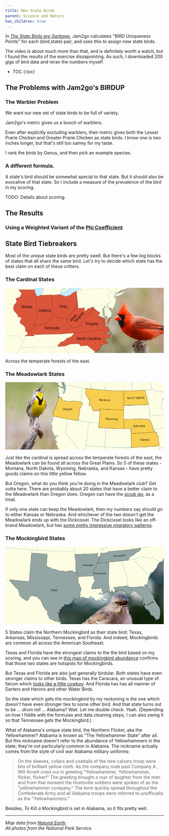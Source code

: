 ```yaml
---
title: New State Birds
parent: Science and Nature
has_children: true
---
```


In [*The State Birds are Garbage*](https://www.youtube.com/watch?v=JAZI5GcPm8c),
Jam2go calculates "BIRD Uniqueness Points" for each (bird,state) pair, 
and uses this to assign new state birds.

<!--<iframe width="560" height="315" maxwidth="100%" src="https://www.youtube-nocookie.com/embed/JAZI5GcPm8c" title="YouTube video player" frameborder="0" allow="accelerometer; autoplay; clipboard-write; encrypted-media; gyroscope; picture-in-picture" allowfullscreen></iframe>-->

The video is about much more than that, and is definitely worth a watch,
but I found the results of the exercise dissapointing. 
As such, I downloaded 200 gigs of bird data and reran the numbers myself.

- TOC
{:toc}

## The Problems with Jam2go's BIRDUP

### The Warbler Problem

We want our new set of state birds to be full of variety.

Jam2go's metric gives us a bunch of warblers.

Even after explicitly excluding warblers, 
their metric gives both the Lesser Prarie Chicken and Greater Prarie Chicken as state birds.
I know one is two inches longer, but that's still too samey for my taste.

I rank the birds by Genus, and then pick an example species.

<!--Species devisions are somewhat fuzzy, and sometimes based on where different subpopulations live.
This means if -->

### A different formula.

A state's bird should be somewhat special to that state.
But it should also be evocative of that state.
So I include a measure of the prevalence of the bird in my scoring.

TODO: Details about scoring.

## The Results

### Using a Weighted Variant of the [Phi Coefficient](https://en.wikipedia.org/wiki/Phi_coefficient)



## State Bird Tiebreakers

Most of the unique state birds are pretty swell.
But there's a few big blocks of states that all share the same bird.
Let's try to decide which state has the best claim on each of these critters.

### The Cardinal States

![A map of the states which have the Cardinal as their state bird.](birdup/statepic_cardinal_xsmall.png)

Across the temperate forests of the east.



### The Meadowlark States 

![A map of the states which have the Meadowlark as their state bird.](birdup/statepic_meadowlark_xsmall.png)

<!--https://ebird.org/science/status-and-trends/wesmea/abundance-map-weekly-->

Just like the cardinal is spread across the temperate forests of the east, the Meadowlark can be found all across the Great Plains. 
So 5 of these states - Montana, North Dakota, Wyoming, Nebraska, and Kansas  - have pretty goods claims on this little yellow fellow.

But Oregon, what do you think you're doing in the Meadowlark club? 
Get outta here. 
There are probably about 20 states that have a better claim to the Meadowlark than Oregon does.
Oregon can have the [scrub jay](https://en.wikipedia.org/wiki/California_scrub_jay), as a treat.

If only one state can keep the Meadowlark, then my numbers say should go to either Kansas or Nebraska. 
And whichever of the two doesn't get the Meadowlark ends up with the Dickcissel.
The Dickcissel looks like an off-brand Meadowlark, but has [some pretty impressive migratory patterns](https://ebird.org/science/status-and-trends/dickci/abundance-map-weekly).




### The Mockingbird States

![A map of the states which have the Mockingbird as their state bird.](birdup/statepic_mockingbird_xsmall.png)

5 States claim the Northern Mockingbird as their state bird:
Texas, Arkansas, Mississippi, Tennessee, and Florida.
And indeed, Mockingbirds are common all across the American Southeast.

Texas and Florida have the strongest claims to the the bird based on my scoring, 
and you can see in [this map of mockingbird abundance](https://ebird.org/science/status-and-trends/normoc/abundance-map-weekly) confirms that those two states are hotspots for Mockingbirds.

But Texas and Florida are also just generally birdular. 
Both states have even stronger claims to other birds.
Texas has the Caracara, an unusual type of falcon which [looks like a little cowboy](https://www.youtube.com/watch?v=hSsdzO9-HY8).
And Florida has has all manner of Darters and Herons and other Water Birds.

<!--https://ebird.org/science/status-and-trends/y00678/abundance-map-->

So the state which gets the mockingbird by my reckoning is the one which doesn't have even stronger ties to some other bird.
And that state turns out to be ... *drum roll* ... Alabama?
Wait. Let me double check. Yeah. 
(Depending on how I fiddle with the formulas and data cleaning steps, I can also swing it so that Tennessee gets the Mockingbird.)

What of Alabama's unique state bird, the Northern Flicker, aka the Yellowhammer?
Alabama is known as "The Yellowhammer State" after all.
But this nickname doesn't refer to the abundance of Yellowhammers in the state; they're not particularly common in Alabama.<!--https://ebird.org/science/status-and-trends/norfli/abundance-map-weekly-->
The nickname actually comes from the style of civil war Alabama military uniforms:

> On the sleeves, collars and coattails of the new calvary troop were bits of brilliant yellow cloth. As the company rode past Company A , Will Arnett cried out in greeting "Yellowhammer, Yellowhammer, flicker, flicker!" The greeting brought a roar of laughter from the men and from that moment the Huntsville soldiers were spoken of as the "yellowhammer company." The term quickly spread throughout the Confederate Army and all Alabama troops were referred to unofficially as the "Yellowhammers."

Besides, *To Kill a Mockingbird* is set in Alabama, so it fits pretty well.















<!--
| State | Bird | Common Name | Example Species | Common Name |
|---|---|---|---|---|
| US-AK | [Aethia](https://en.wikipedia.org/wiki/Aethia) | Auklet | [Aethia psittacula](https://en.wikipedia.org/wiki/Aethia_psittacula) |  |
| US-AL | [Mimus](https://en.wikipedia.org/wiki/Mimus) | Mockingbird | [Mimus polyglottos](https://en.wikipedia.org/wiki/Mimus_polyglottos) | Northern Mockingbird |
| US-AR | [Passerina](https://en.wikipedia.org/wiki/Passerina) | Bunting | [Passerina cyanea](https://en.wikipedia.org/wiki/Passerina_cyanea) | Indigo Bunting |
| US-AZ | [Auriparus](https://en.wikipedia.org/wiki/Auriparus) | Verdin | [Auriparus flaviceps](https://en.wikipedia.org/wiki/Auriparus_flaviceps) | Verdin |
| US-CA | [Chamaea](https://en.wikipedia.org/wiki/Chamaea) | Wrentit | [Chamaea fasciata](https://en.wikipedia.org/wiki/Chamaea_fasciata) | Wrentit |
| US-CO | [Pica](https://en.wikipedia.org/wiki/Pica_(genus)) | Magpie | [Pica hudsonia](https://en.wikipedia.org/wiki/Pica_hudsonia) | Black-billed Magpie |
| US-CT | [Baeolophus](https://en.wikipedia.org/wiki/Baeolophus) | Titmouse | [Baeolophus bicolor](https://en.wikipedia.org/wiki/Baeolophus_bicolor) | Tufted Titmouse |
| US-DC | [Chaetura](https://en.wikipedia.org/wiki/Chaetura) | Swift | [Chaetura pelagica](https://en.wikipedia.org/wiki/Chaetura_pelagica) | Chimney Swift |
| US-DE | [Leucophaeus](https://en.wikipedia.org/wiki/Leucophaeus) | Gull | [Leucophaeus atricilla](https://en.wikipedia.org/wiki/Leucophaeus_atricilla) | Laughing Gull |
| US-FL | [Anhinga](https://en.wikipedia.org/wiki/Anhinga) | Darter | [Anhinga anhinga](https://en.wikipedia.org/wiki/Anhinga_anhinga) | Anhinga |
| US-GA | [Toxostoma](https://en.wikipedia.org/wiki/Toxostoma) | Thrasher | [Toxostoma rufum](https://en.wikipedia.org/wiki/Toxostoma_rufum) | Brown Thrasher |
| US-HI | [Geopelia](https://en.wikipedia.org/wiki/Geopelia) |  | [Geopelia striata](https://en.wikipedia.org/wiki/Geopelia_striata) |  |
| US-IA | [Passer](https://en.wikipedia.org/wiki/Passer) | True Sparrow | [Passer montanus](https://en.wikipedia.org/wiki/Passer_montanus) | Eurasian Tree Sparrow |
| US-ID | [Oreoscoptes](https://en.wikipedia.org/wiki/Oreoscoptes) | Sage Thrasher | [Oreoscoptes montanus](https://en.wikipedia.org/wiki/Oreoscoptes_montanus) | Sage Thrasher |
| US-IL | [Centronyx](https://en.wikipedia.org/wiki/Centronyx) | Sparrow | [Centronyx henslowii](https://en.wikipedia.org/wiki/Centronyx_henslowii) | Henslow's Sparrow |
| US-IN | [Melanerpes](https://en.wikipedia.org/wiki/Melanerpes) | Woodpecker | [Melanerpes erythrocephalus](https://en.wikipedia.org/wiki/Melanerpes_erythrocephalus) | Red-headed Woodpecker |
| US-KS | [Spiza](https://en.wikipedia.org/wiki/Spiza) | Dickcissel | [Spiza americana](https://en.wikipedia.org/wiki/Spiza_americana) | Dickcissel |
| US-KY | [Cardinalis](https://en.wikipedia.org/wiki/Cardinalis) | Cardinal | [Cardinalis cardinalis](https://en.wikipedia.org/wiki/Cardinalis_cardinalis) | Northern Cardinal |
| US-LA | [Egretta](https://en.wikipedia.org/wiki/Egretta) | Egret | [Egretta thula](https://en.wikipedia.org/wiki/Egretta_thula) | Snowy Egret |
| US-MA | [Calonectris](https://en.wikipedia.org/wiki/Calonectris) | Shearwater | [Calonectris diomedea](https://en.wikipedia.org/wiki/Calonectris_diomedea) | Cory's Shearwater |
| US-MD | [Coragyps](https://en.wikipedia.org/wiki/Coragyps) | Black Vulture | [Coragyps atratus](https://en.wikipedia.org/wiki/Coragyps_atratus) | Black Vulture |
| US-ME | [Somateria](https://en.wikipedia.org/wiki/Somateria) | Eider | [Somateria mollissima](https://en.wikipedia.org/wiki/Somateria_mollissima) | Common Eider |
| US-MI | [Cygnus](https://en.wikipedia.org/wiki/Swan) | Swan | [Cygnus olor](https://en.wikipedia.org/wiki/Cygnus_olor) | Mute Swan |
| US-MN | [Aix](https://en.wikipedia.org/wiki/Aix_(bird)) | Wood Duck | [Aix sponsa](https://en.wikipedia.org/wiki/Aix_sponsa) | Wood Duck |
| US-MO | [Colinus](https://en.wikipedia.org/wiki/Colinus) | Bobwhite | [Colinus virginianus](https://en.wikipedia.org/wiki/Colinus_virginianus) | Northern Bobwhite |
| US-MS | [Thalasseus](https://en.wikipedia.org/wiki/Thalasseus) | Crested Tern | [Thalasseus maximus](https://en.wikipedia.org/wiki/Thalasseus_maximus) | Royal Tern |
| US-MT | [Nucifraga](https://en.wikipedia.org/wiki/Nucifraga) | Nutcracker | [Nucifraga columbiana](https://en.wikipedia.org/wiki/Nucifraga_columbiana) | Clark's Nutcracker |
| US-NC | [Pterodroma](https://en.wikipedia.org/wiki/Pterodroma) | Gadfly Petrel | [Pterodroma hasitata](https://en.wikipedia.org/wiki/Pterodroma_hasitata) |  |
| US-ND | [Tympanuchus](https://en.wikipedia.org/wiki/Tympanuchus) | Prarie Chicken | [Tympanuchus phasianellus](https://en.wikipedia.org/wiki/Tympanuchus_phasianellus) | Sharp-tailed Grouse |
| US-NE | [Sturnella](https://en.wikipedia.org/wiki/Sturnella) | Meadowlark | [Sturnella neglecta](https://en.wikipedia.org/wiki/Sturnella_neglecta) | Western Meadowlark |
| US-NH | [Tadorna](https://en.wikipedia.org/wiki/Tadorna) | Shelduck | [Tadorna tadorna](https://en.wikipedia.org/wiki/Tadorna_tadorna) |  |
| US-NJ | [Haematopus](https://en.wikipedia.org/wiki/Haematopus) | Oystercatcher | [Haematopus palliatus](https://en.wikipedia.org/wiki/Haematopus_palliatus) | American Oystercatcher |
| US-NM | [Geococcyx](https://en.wikipedia.org/wiki/Geococcyx) | Roadrunner | [Geococcyx californianus](https://en.wikipedia.org/wiki/Geococcyx_californianus) | Greater Roadrunner |
| US-NV | [Callipepla](https://en.wikipedia.org/wiki/Callipepla) | Crested Quail | [Callipepla gambelii](https://en.wikipedia.org/wiki/Callipepla_gambelii) | Gambel's Quail |
| US-NY | [Dumetella](https://en.wikipedia.org/wiki/Dumetella) | Gray Catbird | [Dumetella carolinensis](https://en.wikipedia.org/wiki/Dumetella_carolinensis) | Gray Catbird |
| US-OH | [Protonotaria](https://en.wikipedia.org/wiki/Protonotaria) | Prothonotary warbler | [Protonotaria citrea](https://en.wikipedia.org/wiki/Protonotaria_citrea) | Prothonotary Warbler |
| US-OK | [Ictinia](https://en.wikipedia.org/wiki/Ictinia) | Mississippi Kite | [Ictinia mississippiensis](https://en.wikipedia.org/wiki/Ictinia_mississippiensis) | Mississippi Kite |
| US-OR | [Aphelocoma](https://en.wikipedia.org/wiki/Aphelocoma) | Scrub Jay | [Aphelocoma californica](https://en.wikipedia.org/wiki/Aphelocoma_californica) | California Scrub-Jay |
| US-PA | [Hylocichla](https://en.wikipedia.org/wiki/Hylocichla) | Wood Thrush | [Hylocichla mustelina](https://en.wikipedia.org/wiki/Hylocichla_mustelina) | Wood Thrush |
| US-RI | [Phalacrocorax](https://en.wikipedia.org/wiki/Phalacrocorax) | Cormorant | [Phalacrocorax carbo](https://en.wikipedia.org/wiki/Phalacrocorax_carbo) | Great Cormorant |
| US-SC | [Mycteria](https://en.wikipedia.org/wiki/Mycteria) | Stork | [Mycteria americana](https://en.wikipedia.org/wiki/Mycteria_americana) | Wood Stork |
| US-SD | [Bartramia](https://en.wikipedia.org/wiki/Bartramia_(bird)) | Upland Sandpiper | [Bartramia longicauda](https://en.wikipedia.org/wiki/Bartramia_longicauda) | Upland Sandpiper |
| US-TN | [Sialia](https://en.wikipedia.org/wiki/Sialia) | Bluebird | [Sialia sialis](https://en.wikipedia.org/wiki/Sialia_sialis) | Eastern Bluebird |
| US-TX | [Caracara](https://en.wikipedia.org/wiki/Caracara_(genus)) | Caracara | [Caracara plancus](https://en.wikipedia.org/wiki/Caracara_plancus) |  |
| US-UT | [Aechmophorus](https://en.wikipedia.org/wiki/Aechmophorus) | Grebe | [Aechmophorus clarkii](https://en.wikipedia.org/wiki/Aechmophorus_clarkii) | Clark's Grebe |
| US-VA | [Thryothorus](https://en.wikipedia.org/wiki/Thryothorus) | Carolina Wren | [Thryothorus ludovicianus](https://en.wikipedia.org/wiki/Thryothorus_ludovicianus) | Carolina Wren |
| US-VT | [Seiurus](https://en.wikipedia.org/wiki/Seiurus) | Ovenbird | [Seiurus aurocapilla](https://en.wikipedia.org/wiki/Seiurus_aurocapilla) | Ovenbird |
| US-WA | [Cerorhinca](https://en.wikipedia.org/wiki/Cerorhinca) | Rhinoceros Puffin | [Cerorhinca monocerata](https://en.wikipedia.org/wiki/Cerorhinca_monocerata) | Rhinoceros Auklet |
| US-WI | [Antigone](https://en.wikipedia.org/wiki/Antigone_(bird)) | Crane | [Antigone canadensis](https://en.wikipedia.org/wiki/Antigone_canadensis) | Sandhill Crane |
| US-WV | [Dryocopus](https://en.wikipedia.org/wiki/Dryocopus) | Woodpecker | [Dryocopus pileatus](https://en.wikipedia.org/wiki/Dryocopus_pileatus) | Pileated Woodpecker |
| US-WY | [Centrocercus](https://en.wikipedia.org/wiki/Centrocercus) | Sage-grouse | [Centrocercus urophasianus](https://en.wikipedia.org/wiki/Centrocercus_urophasianus) | Greater Sage-Grouse |
-->




---

*Map data from [Natural Earth](https://www.naturalearthdata.com/downloads/).*  
*All photos from the National Park Service.*





